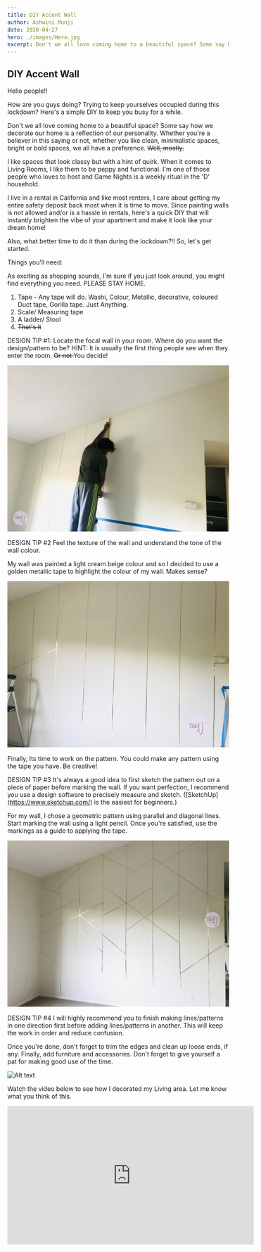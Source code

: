```yaml
---
title: DIY Accent Wall
author: Ashwini Munji
date: 2020-04-27
hero: ./images/Hero.jpg
excerpt: Don't we all love coming home to a beautiful space? Some say how we decorate our home is a reflection of our own personality.
---
```


## DIY Accent Wall

Hello people!!

How are you guys doing? Trying to keep yourselves occupied during this lockdown? Here's a simple DIY to keep you busy for a while.

Don't we all love coming home to a beautiful space? Some say how we decorate our home is a reflection of our personality. Whether you're a believer in this saying or not, whether you like clean, minimalistic spaces, bright or bold spaces, we all have a preference. <del>Well, mostly.</del>

I like spaces that look classy but with a hint of quirk. When it comes to Living Rooms, I like them to be peppy and functional. I'm one of those people who loves to host and Game Nights is a weekly ritual in the 'D' household. 

I live in a rental in California and like most renters, I care about getting my entire safety deposit back most when it is time to move. Since painting walls is not allowed and/or is a hassle in rentals, here's a quick DIY that will instantly brighten the vibe of your apartment and make it look like your dream home! 

Also, what better time to do it than during the lockdown?!! So, let's get started.

Things you'll need:

As exciting as shopping sounds, I'm sure if you just look around, you might find everything you need. PLEASE STAY HOME.

1. Tape - Any tape will do. Washi, Colour, Metallic, decorative, coloured Duct tape, Gorilla tape. Just Anything.
2. Scale/ Measuring tape
3. A ladder/ Stool 
4. <del> That's it</del>

DESIGN TIP #1: Locate the focal wall in your room. Where do you want the design/pattern to be? 
HINT: It is usually the first thing people see when they enter the room. <del> Or not </del> You decide!

<div className="Image__Small">
  <img
    src="./images/Measurements.jpg"
    title="Logo Title Text 1"
    alt="Alt text"
  />
</div>


DESIGN TIP #2
Feel the texture of the wall and understand the tone of the wall colour. 

My wall was painted a light cream beige colour and so
I decided to use a golden metallic tape to highlight the colour of my wall. Makes sense?

<div className="Image__Small">
  <img
    src="./images/Parallel_lines.jpg"
    title="Logo Title Text 1"
    alt="Alt text"
  />
</div>


Finally, Its time to work on the pattern. You could make any pattern using the tape you have. Be creative! 

DESIGN TIP #3
It's always a good idea to first sketch the pattern out on a piece of paper before marking the wall. If you want perfection, I recommend you use a design software to precisely measure and sketch. ([SketchUp] (https://www.sketchup.com/) is the easiest for beginners.)

For my wall, I chose a geometric pattern using parallel and diagonal lines. 
Start marking the wall using a light pencil. Once you're satisfied, use the markings as a guide to applying the tape. 

<div className="Image__Small">
  <img
    src="./images/Diagonal_Lines.jpg"
    title="Logo Title Text 1"
    alt="Alt text"
  />
</div>


DESIGN TIP #4
I will highly recommend you to finish making lines/patterns in one direction first before adding lines/patterns in another. This will keep the work in order and reduce confusion.

Once you're done, don't forget to trim the edges and clean up loose ends, if any. Finally, add furniture and accessories. Don't forget to give yourself a pat for making good use of the time. 

<div className="Image__Small">
  <img
    src="./images/Final.jpg"
    title="Logo Title Text 1"
    alt="Alt text"
  />
</div>


Watch the video below to see how I decorated my Living area. Let me know what you think of this. 

<iframe width="560" height="315" src="https://www.youtube.com/embed/8Kab08TJIJg" frameborder="0" allow="accelerometer; autoplay; encrypted-media; gyroscope; picture-in-picture" allowfullscreen></iframe>













